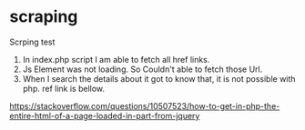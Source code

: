 # scraping
Scrping test

1. In index.php script I am able to fetch all href links.
2. Js Element was not loading. So Couldn't able to fetch those Url.
3. When I search the details about it got to know that, it is not possible with php. ref link is bellow.

https://stackoverflow.com/questions/10507523/how-to-get-in-php-the-entire-html-of-a-page-loaded-in-part-from-jquery
